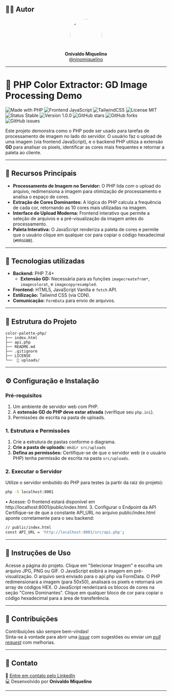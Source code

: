 ## 👨‍💻 Autor

<div align="center">
  <img src="https://avatars.githubusercontent.com/ninomiquelino" width="100" height="100" style="border-radius: 50%">
  <br>
  <strong>Onivaldo Miquelino</strong>
  <br>
  <a href="https://github.com/ninomiquelino">@ninomiquelino</a>
</div>

---

# 🎨 PHP Color Extractor: GD Image Processing Demo

![Made with PHP](https://img.shields.io/badge/PHP-777BB4?logo=php&logoColor=white)
![Frontend JavaScript](https://img.shields.io/badge/Frontend-JavaScript-F7DF1E?logo=javascript&logoColor=black)
![TailwindCSS](https://img.shields.io/badge/TailwindCSS-38B2AC?logo=tailwindcss&logoColor=white)
![License MIT](https://img.shields.io/badge/License-MIT-green)
![Status Stable](https://img.shields.io/badge/Status-Stable-success)
![Version 1.0.0](https://img.shields.io/badge/Version-1.0.0-blue)
![GitHub stars](https://img.shields.io/github/stars/NinoMiquelino/color-palette-php?style=social)
![GitHub forks](https://img.shields.io/github/forks/NinoMiquelino/color-palette-php?style=social)
![GitHub issues](https://img.shields.io/github/issues/NinoMiquelino/color-palette-php)

Este projeto demonstra como o PHP pode ser usado para tarefas de processamento de imagem no lado do servidor. O usuário faz o upload de uma imagem (via frontend JavaScript), e o backend PHP utiliza a extensão **GD** para analisar os pixels, identificar as cores mais frequentes e retornar a paleta ao cliente.

---

## 🎨 Recursos Principais

* **Processamento de Imagem no Servidor:** O PHP lida com o upload do arquivo, redimensiona a imagem para otimização de processamento e analisa o espaço de cores.
* **Extração de Cores Dominantes:** A lógica do PHP calcula a frequência de cada cor, retornando as 10 cores mais utilizadas na imagem.
* **Interface de Upload Moderna:** Frontend interativo que permite a seleção de arquivos e a pré-visualização da imagem antes do processamento.
* **Paleta Interativa:** O JavaScript renderiza a paleta de cores e permite que o usuário clique em qualquer cor para copiar o código hexadecimal (`#RRGGBB`).

---

## 🧠 Tecnologias utilizadas

* **Backend:** PHP 7.4+
    * **Extensão GD:** Necessária para as funções `imagecreatefrom*`, `imagecolorat`, e `imagecopyresampled`.
* **Frontend:** HTML5, JavaScript Vanilla e `fetch` API.
* **Estilização:** Tailwind CSS (via CDN).
* **Comunicação:** `FormData` para envio de arquivos.

---

## 🧩 Estrutura do Projeto

```
color-palette-php/
├── index.html
├── api.php
├── README.md
├── .gitignore
├── LICENSE
└──  📁 uploads/
```
---

## ⚙️ Configuração e Instalação

### Pré-requisitos

1.  Um ambiente de servidor web com PHP.
2.  A **extensão GD do PHP deve estar ativada** (verifique seu `php.ini`).
3.  Permissões de escrita na pasta de uploads.

### 1. Estrutura e Permissões

1.  Crie a estrutura de pastas conforme o diagrama.
2.  **Crie a pasta de uploads:** `mkdir src/uploads`
3.  **Defina as permissões:** Certifique-se de que o servidor web (e o usuário PHP) tenha permissão de escrita na pasta `src/uploads`.

### 2. Executar o Servidor

Utilize o servidor embutido do PHP para testes (a partir da raiz do projeto):

```bash
php -S localhost:8001
```

• ​Acesse: O frontend estará disponível em http://localhost:8001/public/index.html.
​3. Configurar o Endpoint da API
​Certifique-se de que a constante API_URL no arquivo public/index.html aponte corretamente para o seu backend:

```bash
// public/index.html
const API_URL = 'http://localhost:8001/src/api.php'; 
```

---

## 📝 Instruções de Uso

​Acesse a página do projeto.
​Clique em "Selecionar Imagem" e escolha um arquivo JPG, PNG ou GIF.
​O JavaScript exibirá a imagem em pré-visualização.
​O arquivo será enviado para o api.php via FormData.
​O PHP redimensionará a imagem (para 50x50), analisará os pixels e retornará um array de códigos HEX.
​O JavaScript renderizará os blocos de cores na seção "Cores Dominantes".
​Clique em qualquer bloco de cor para copiar o código hexadecimal para a área de transferência.

---

## 🤝 Contribuições
Contribuições são sempre bem-vindas!  
Sinta-se à vontade para abrir uma [*issue*](https://github.com/NinoMiquelino/color-palette-php/issues) com sugestões ou enviar um [*pull request*](https://github.com/NinoMiquelino/color-palette-php/pulls) com melhorias.

---

## 💬 Contato
📧 [Entre em contato pelo LinkedIn](https://www.linkedin.com/in/onivaldomiquelino/)  
💻 Desenvolvido por **Onivaldo Miquelino**

---
